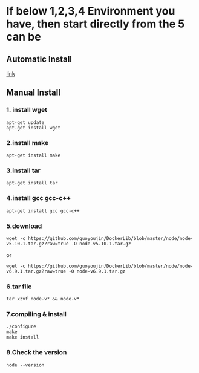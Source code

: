 # If below 1,2,3,4 Environment you have, then start directly from the 5 can be
## Automatic Install
<a href ="https://www.digitalocean.com/community/tutorials/how-to-install-node-js-on-an-ubuntu-14-04-server">link</a>

## Manual Install
### 1. install wget
```shell
apt-get update
apt-get install wget
```

### 2.install make
```shell
apt-get install make
```

### 3.install tar
```shell
apt-get install tar
```

### 4.install gcc gcc-c++
```shell
apt-get install gcc gcc-c++
```

### 5.download
```shell
wget -c https://github.com/guoyoujin/DockerLib/blob/master/node/node-v5.10.1.tar.gz?raw=true -O node-v5.10.1.tar.gz
```
or
```
wget -c https://github.com/guoyoujin/DockerLib/blob/master/node/node-v6.9.1.tar.gz?raw=true -O node-v6.9.1.tar.gz
```

### 6.tar file
```shell
tar xzvf node-v* && node-v*
```

### 7.compiling & install
```shell
./configure
make
make install
```

### 8.Check the version
```
node --version
```